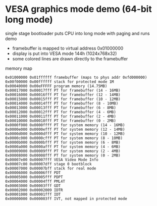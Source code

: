 # VESA graphics mode demo (64-bit long mode)
single stage bootloader puts CPU into long mode with paging and runs demo
- framebuffer is mapped to virtual address 0x01000000
- display is put into VESA mode 144h (1024x768x32)
- some colored lines are drawn directly to the framebuffer

memory map

    0x01000000 0x01ffffff framebuffer (maps to phys addr 0xfd000000)
    0x00f00000 0x00ffffff stack for protected mode 1M
    0x00040000 0x00eFFFFF program memory (14.75MB)
    0x00017000 0x00017fff PT for framebuffer (14 - 16MB)
    0x00016000 0x00016fff PT for framebuffer (12 - 14MB)
    0x00015000 0x00015fff PT for framebuffer (10 - 12MB)
    0x00014000 0x00014fff PT for framebuffer (8 - 10MB)
    0x00013000 0x00013fff PT for framebuffer (6 - 8MB)
    0x00012000 0x00012fff PT for framebuffer (4 - 6MB)
    0x00011000 0x00011fff PT for framebuffer (2 - 4MB)
    0x00010000 0x00010fff PT for framebuffer (0 - 2MB)
    0x0000f000 0x0000ffff PT for system memory (14 - 16MB)
    0x0000e000 0x0000efff PT for system memory (12 - 14MB)
    0x0000d000 0x0000dfff PT for system memory (10 - 12MB)
    0x0000c000 0x0000cfff PT for system memory (8 - 10MB)
    0x0000b000 0x0000bfff PT for system memory (6 - 8MB)
    0x0000a000 0x0000afff PT for system memory (4 - 6MB)
    0x00009000 0x00009fff PT for system memory (2 - 4MB)
    0x00008000 0x00008fff PT for system memory (0 - 2MB)
    0x00007e00 0x00007fff VESA Video Mode Info
    0x00007c00 0x00007dff stage 0 bootblock
    0x00007000 0x00007bff stack for real mode
    0x00006000 0x00006fff PDT
    0x00005000 0x00005fff PDPT
    0x00004000 0x00004fff PML4T
    0x00003000 0x00003fff GDT
    0x00002000 0x00002009 IDTR
    0x00001000 0x00001fff IDT
    0x00000000 0x000003ff IVT, not mapped in protected mode

